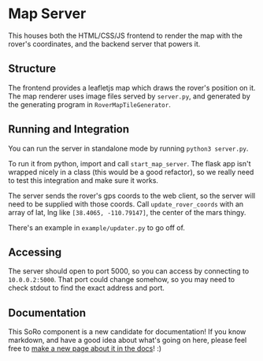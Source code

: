 # Map Server

This houses both the HTML/CSS/JS frontend to render the map with the rover's coordinates,
and the backend server that powers it.

## Structure

The frontend provides a leafletjs map which draws the rover's position on it.
The map renderer uses image files served by `server.py`, and generated by
the generating program in `RoverMapTileGenerator`.

## Running and Integration

You can run the server in standalone mode by running `python3 server.py`.

To run it from python, import and call `start_map_server`.
The flask app isn't wrapped nicely in a class (this would be a good refactor),
so we really need to test this integration and make sure it works.

The server sends the rover's gps coords to the web client,
so the server will need to be supplied with those coords.
Call `update_rover_coords` with an array of lat, lng like `[38.4065, -110.79147]`,
the center of the mars thingy.

There's an example in `example/updater.py` to go off of.

## Accessing

The server should open to port 5000, so you can access by connecting to `10.0.0.2:5000`.
That port could change somehow, so you may need to check stdout to find the exact address and port.

## Documentation

This SoRo component is a new candidate for documentation! If you know markdown, and have a good idea about what's going on here, please feel free to [make a new page about it in the docs](https://sooner-rover-team.github.io/soro-documentation/html/new-page-guide.html)! :)

